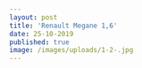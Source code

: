 ```yaml
---
layout: post
title: 'Renault Megane 1,6'
date: 25-10-2019
published: true
image: /images/uploads/1-2-.jpg
---
```



